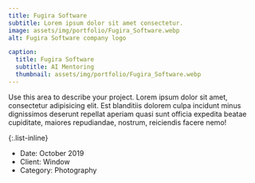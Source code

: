```yaml
---
title: Fugira Software
subtitle: Lorem ipsum dolor sit amet consectetur.
image: assets/img/portfolio/Fugira_Software.webp
alt: Fugira Software company logo

caption:
  title: Fugira Software
  subtitle: AI Mentoring
  thumbnail: assets/img/portfolio/Fugira_Software.webp
---
```

Use this area to describe your project. Lorem ipsum dolor sit amet, consectetur adipisicing elit. Est blanditiis dolorem culpa incidunt minus dignissimos deserunt repellat aperiam quasi sunt officia expedita beatae cupiditate, maiores repudiandae, nostrum, reiciendis facere nemo!

{:.list-inline}
- Date: October 2019
- Client: Window
- Category: Photography

